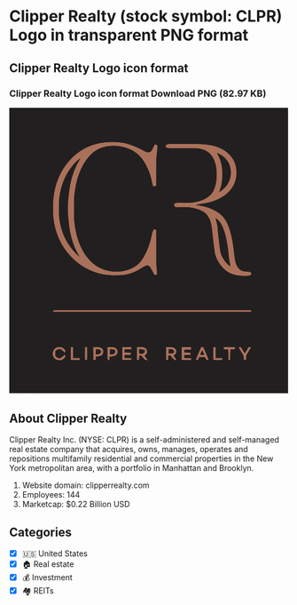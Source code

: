 # Clipper Realty (stock symbol: CLPR) Logo in transparent PNG format

## Clipper Realty Logo icon format

### Clipper Realty Logo icon format Download PNG (82.97 KB)

![Clipper Realty Logo icon format Download PNG (82.97 KB)](/img/orig/CLPR-01c6c3f9.png)

## About Clipper Realty

Clipper Realty Inc. (NYSE: CLPR) is a self-administered and self-managed real estate company that acquires, owns, manages, operates and repositions multifamily residential and commercial properties in the New York metropolitan area, with a portfolio in Manhattan and Brooklyn.

1. Website domain: clipperrealty.com
2. Employees: 144
3. Marketcap: $0.22 Billion USD


## Categories
- [x] 🇺🇸 United States
- [x] 🏠 Real estate
- [x] 💰 Investment
- [x] 🏘️ REITs
